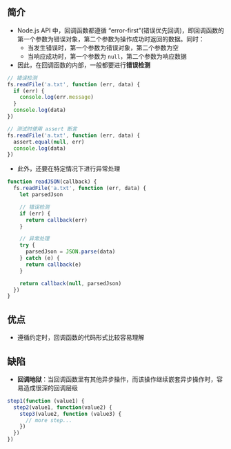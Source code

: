 ## 简介

+ Node.js API 中，回调函数都遵循 “error-first”(错误优先回调)，即回调函数的第一个参数为错误对象，第二个参数为操作成功时返回的数据。同时：
  + 当发生错误时，第一个参数为错误对象，第二个参数为空
  + 当响应成功时，第一个参数为 `null`，第二个参数为响应数据
+ 因此，在回调函数的内部，一般都要进行**错误检测**
```js
// 错误检测
fs.readFile('a.txt', function (err, data) {
  if (err) {
    console.log(err.message)
  }
  console.log(data)
})

// 测试时使用 assert 断言
fs.readFile('a.txt', function (err, data) {
  assert.equal(null, err)
  console.log(data)
})
```
+ 此外，还要在特定情况下进行异常处理
```js
function readJSON(callback) {
  fs.readFile('a.txt', function (err, data) {
    let parsedJson

    // 错误检测
    if (err) {
      return callback(err)
    }

    // 异常处理
    try {
      parsedJson = JSON.parse(data)
    } catch (e) {
      return callback(e)
    }

    return callback(null, parsedJson)
  })
}
```



## 优点

+ 遵循约定时，回调函数的代码形式比较容易理解


## 缺陷

+ **回调地狱**：当回调函数里有其他异步操作，而该操作继续嵌套异步操作时，容易造成很深的回调层级
```js
step1(function (value1) {
  step2(value1, function(value2) {
    step3(value2, function (value3) {
      // more step...
    })
  })
})
```
